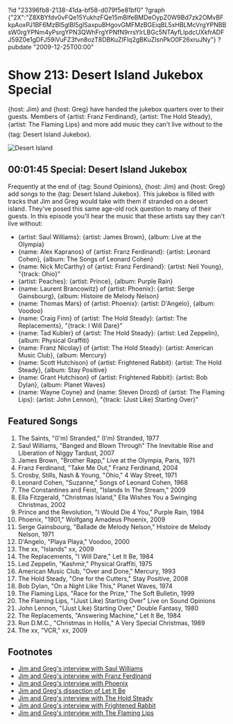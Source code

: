 ?id "23396fb8-2138-41da-bf58-d079f5e81bf0"
?graph {"2X":"Z8XBYfdv0vFQe15YukhzFQe15mBIfeBMDeOypZ0W9Bd7zk2OMvBFkpAoxPJ1BF6MzBI5glBI5glSaxpuBHgovGMFMzBGEiqBL5xHBLMcVrgYPNBBsW0rgYPNm4yPsrgYPN3QWhFrgYPNfN9rrsYlrLBGc5NTAyfLIpdcUXkfrADFJ59Z0e1gDFJ59iVuFZ3fvn8ozT8DBKuZIFlq2gBKuZIsnPkO0F26xruJNy"}
?pubdate "2009-12-25T00:00"

# Show 213: Desert Island Jukebox Special
{host: Jim} and {host: Greg} have handed the jukebox quarters over to their guests. Members of {artist: Franz Ferdinand}, {artist: The Hold Steady}, {artist: The Flaming Lips} and more add music they can't live without to the {tag: Desert Island Jukebox}.

![Desert Island](https://static.soundopinions.org/images/2009/desertislandnew2.jpg)

## 00:01:45 Special: Desert Island Jukebox
Frequently at the end of {tag: Sound Opinions}, {host: Jim} and {host: Greg} add songs to the {tag: Desert Island Jukebox}. This jukebox is filled with tracks that Jim and Greg would take with them if stranded on a desert island. They've posed this same age-old rock question to many of their guests. In this episode you'll hear the music that these artists say they can't live without:

- {artist: Saul Williams}: {artist: James Brown}, {album: Live at the Olympia} 
- {name: Alex Kapranos} of {artist: Franz Ferdinand}: {artist: Leonard Cohen}, {album: The Songs of Leonard Cohen} 
- {name: Nick McCarthy} of {artist: Franz Ferdinand}: {artist: Neil Young}, "{track: Ohio}"
- {artist: Peaches}: {artist: Prince}, {album: Purple Rain} 
- {name: Laurent Brancowitz} of {artist: Phoenix}: {artist: Serge Gainsbourg}, {album: Histoire de Melody Nelson}
- {name: Thomas Mars} of {artist: Phoenix}: {artist: D'Angelo}, {album: Voodoo}
- {name: Craig Finn} of {artist: The Hold Steady}: {artist: The Replacements}, "{track: I Will Dare}" 
- {name: Tad Kubler} of {artist: The Hold Steady}: {artist: Led Zeppelin}, {album: Physical Graffiti}
- {name: Franz Nicolay} of {artist: The Hold Steady}: {artist: American Music Club}, {album: Mercury}
- {name: Scott Hutchison} of {artist: Frightened Rabbit}: {artist: The Hold Steady}, {album: Stay Positive} 
- {name: Grant Hutchison} of {artist: Frightened Rabbit}: {artist: Bob Dylan}, {album: Planet Waves}
- {name: Wayne Coyne} and {name: Steven Drozd} of {artist: The Flaming Lips}: {artist: John Lennon}, "{track: (Just Like) Starting Over}"  

## Featured Songs
1. The Saints, "(I'm) Stranded," (I'm) Stranded, 1977
2. Saul Williams, "Banged and Blown Through" The Inevitable Rise and Liberation of Niggy Tardust, 2007
3. James Brown, "Brother Rapp," Live at the Olympia, Paris, 1971
4. Franz Ferdinand, "Take Me Out," Franz Ferdinand, 2004
5. Crosby, Stills, Nash & Young, "Ohio," 4 Way Street, 1971
6. Leonard Cohen, "Suzanne," Songs of Leonard Cohen, 1968
7. The Constantines and Feist, "Islands In The Stream," 2009
8. Ella Fitzgerald, "Christmas Island," Ella Wishes You a Swinging Christmas, 2002
9. Prince and the Revolution, "I Would Die 4 You," Purple Rain, 1984
10. Phoenix, "1901," Wolfgang Amadeus Phoenix, 2009
11. Serge Gainsbourg, "Ballade de Melody Nelson," Histoire de Melody Nelson, 1971
12. D'Angelo, "Playa Playa," Voodoo, 2000
13. The xx, "Islands" xx, 2009
14. The Replacements, "I Will Dare," Let It Be, 1984
15. Led Zeppelin, "Kashmir," Physical Graffiti, 1975
16. American Music Club, "Over and Done," Mercury, 1993
17. The Hold Steady, "One for the Cutters," Stay Positive, 2008
18. Bob Dylan, "On a Night Like This," Planet Waves, 1974
19. The Flaming Lips, "Race for the Prize," The Soft Bulletin, 1999
20. The Flaming Lips, "(Just Like) Starting Over" Live on Sound Opinions
21. John Lennon, "(Just Like) Starting Over," Double Fantasy, 1980
22. The Replacements, "Answering Machine," Let It Be, 1984
23. Run D.M.C., "Christmas in Hollis," A Very Special Christmas, 1989
24. The xx, "VCR," xx, 2009

## Footnotes
- [Jim and Greg's interview with Saul Williams](http://www.soundopinions.org/show/129)
- [Jim and Greg's interview with Franz Ferdinand](http://www.soundopinions.org/show/181)
- [Jim and Greg's interview with Phoenix](http://www.soundopinions.org/show/204/)
- [Jim and Greg's dissection of Let It Be](http://www.soundopinions.org/show/408/)
- [Jim and Greg's interview with The Hold Steady](http://www.soundopinions.org/show/165/)
- [Jim and Greg's interview with Frightened Rabbit](http://www.soundopinions.org/show/169/)
- [Jim and Greg's interview with The Flaming Lips](http://www.soundopinions.org/show/94/)
